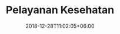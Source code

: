 ---
title: "Pelayanan Kesehatan"
date: 2018-12-28T11:02:05+06:00
icon: "ti-support"
description: ""
type : "docs"
---